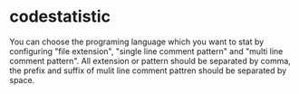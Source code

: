 # codestatistic

You can choose the programing language which you want to stat by configuring "file extension", "single line comment pattern" and "multi line comment pattern". 
All extension or pattern should be separated by comma, the prefix and suffix of mulit line comment pattren should be separated by space.